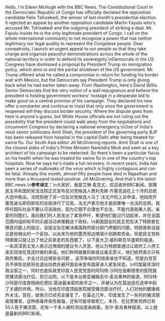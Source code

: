 Hello, I'm Eileen McHugh with the BBC News. The Constitutional Court in the Democratic Republic of Congo has officially declared the opposition candidate Felix Tshisekedi, the winner of last month's presidential election. It rejected an appeal by another opposition candidate Martin Fayulu who's accused Mr. Tshisekedi and the outgoing president of striking a deal. Mr. Fayulu insists he is the only legitimate president of Congo. I call on the whole international community to not recognize a power that has neither legitimacy nor legal quality to represent the Congolese people. Dear compatriots, I launch an urgent appeal to our people so that they take charge and organize peaceful demonstrations across the whole of the national territory in order to defend its sovereignty.\nDemocrats in the US Congress have dismissed a proposal by President Trump on immigration policy, which aims to end the partial shutdown of the US government. Mr. Trump offered what he called a compromise in return for funding his border wall with Mexico, but the Democrats say President Trump is only giving back what he had earlier taken away. From Washington, here's David Willis. Senior Democrats find the very notion of a wall repugnance and believe the president is holding government workers' hostage in a desperate bid to make good on a central promise of his campaign. They declared his new offer a nonstarter and continue to insist that only once the government is reopened will they discuss border security. Where the dispute goes from here is anyone's guess, but White House officials are not ruling out the possibility that the president could walk away from the negotiations and circumvent Congress by declaring a national emergency.\nOne of India's most senior politicians Amit Shah, the president of the governing party BJP has been released from hospital in the capital Delhi after being treated for swine flu. Our South Asia editor Jill McGivering reports. Amit Shah is one of the closest aides of India's Prime Minister Narendra Modi and seen as a key architect of his campaign to be reelected. So there's been a particular focus on his health when he was treated for swine flu in one of the country's top hospitals. Now he says he's made a full recovery. In recent years, India has seen a series of outbreaks of the virus which is highly contagious and can be fatal. Already this month, almost fifty people have died in Rajasthan and more than a thousand tested positive. Jill McGivering. And that's the latest BBC news.\n**参考译文：**\n大家好，我是艾琳·麦克尤，欢迎收听BBC新闻。刚果民主共和国的宪法法院正式宣布反对党候选人费利克斯·齐塞克迪在上个月的总统大选中胜出。法院拒绝了另一位反对党候选人马丁·法尤卢的上诉申请，他指控齐塞克迪与即将卸任的总统进行了交易。法尤卢表示他才是刚果唯一合法的总统。我呼吁国际社会不要认可该政权，因为它既不合理也不合法，不能代表刚果人民。亲爱的同胞们，我向我们的人民发出了紧急呼吁，希望他们能过行动起来，并在全国范围内组织和平的示威活动来推翻这个政权。\n美国国会的民主党否决了特朗普在移民问题上的提议，该提议旨在解决美国政府部分部门停摆的问题。特朗普称该提议是他做出的一个妥协，以此来为他的墨西哥边境墙计划换取资金。但是民主党称特朗普只是让出了他之前拿走的东西罢了。以下是大卫·威利斯在华盛顿的报道。一名资深民主党人表示边境墙的提议令人厌恶，他认为特朗普通过让政府工人停工来实现他在竞选时做的承诺。他们称特朗普的新提议毫无意义，他们依然表示只有政府重启，才会讨论边境安全问题 。这项争端何时结束谁也不知道，但是白宫官员不排除总统将会退出协商并避开国会来宣布国家进入紧急状态。\n印度最资深的政治家之一，同时也是执政党印度人民党党首的阿玛特·沙阿在首都德里的医院接受猪流感治疗后，现已出院。以下是本台南亚编辑吉尔·麦吉弗林的报道。阿玛特·沙阿是印度首相纳伦德拉·莫迪最亲密的助手之一，并被认为在莫迪连任选举中起了关键的作用。所以，当他在印度顶级医院接受猪流感治疗时，人们对他的健康格外关注。现在，她表示已经完全康复了。在最近几年，印度发生了一系列的猪流感疫情爆发，这种病毒传染性极强，还有可能导致死亡。本月，在拉贾斯坦邦已有55人死于猪流感，还有一千多人被检测出感染病毒。吉尔·麦吉弗林报道。以上就是最新的BBC新闻。
        